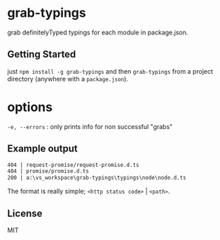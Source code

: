 # grab-typings

grab definitelyTyped typings for each module in package.json.

## Getting Started

just `npm install -g grab-typings` and then `grab-typings` from a project directory (anywhere with a `package.json`).

# options

`-e, --errors` : only prints info for non successful "grabs"

## Example output

```bash
404 | request-promise/request-promise.d.ts
404 | promise/promise.d.ts
200 | a:\vs_workspace\grab-typings\typings\node\node.d.ts
```

The format is really simple; `<http status code>` | `<path>`.

## License

MIT
